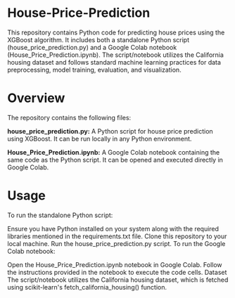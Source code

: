 # House-Price-Prediction
This repository contains Python code for predicting house prices using the XGBoost algorithm. It includes both a standalone Python script (house_price_prediction.py) and a Google Colab notebook (House_Price_Prediction.ipynb). The script/notebook utilizes the California housing dataset and follows standard machine learning practices for data preprocessing, model training, evaluation, and visualization.

# Overview
The repository contains the following files:

**house_price_prediction.py:** A Python script for house price prediction using XGBoost. It can be run locally in any Python environment.

**House_Price_Prediction.ipynb:** A Google Colab notebook containing the same code as the Python script. It can be opened and executed directly in Google Colab.

# Usage
To run the standalone Python script:

Ensure you have Python installed on your system along with the required libraries mentioned in the requirements.txt file.
Clone this repository to your local machine.
Run the house_price_prediction.py script.
To run the Google Colab notebook:

Open the House_Price_Prediction.ipynb notebook in Google Colab.
Follow the instructions provided in the notebook to execute the code cells.
Dataset
The script/notebook utilizes the California housing dataset, which is fetched using scikit-learn's fetch_california_housing() function.
